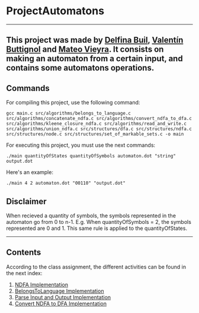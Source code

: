# ProjectAutomatons

---
This project was made by [Delfina Buil](https://github.com/delfib), [Valentín Buttignol](https://github.com/ValenButtignol) and [Mateo Vieyra](https://github.com/mateovieyra). It consists on making an automaton from a certain input, and contains some automatons operations.
---

## Commands

For compiling this project, use the following command:
```
gcc main.c src/algorithms/belongs_to_language.c src/algorithms/concatenate_ndfa.c src/algorithms/convert_ndfa_to_dfa.c src/algorithms/kleene_closure_ndfa.c src/algorithms/read_and_write.c src/algorithms/union_ndfa.c src/structures/dfa.c src/structures/ndfa.c src/structures/node.c src/structures/set_of_markable_sets.c -o main 
```

For executing this project, you must use the next commands:
```
./main quantityOfStates quantityOfSymbols automaton.dot "string" output.dot
```

Here's an example:
```
./main 4 2 automaton.dot "00110" "output.dot"
```


## Disclaimer
When recieved a quantity of symbols, the symbols represented in the automaton go from 0 to n-1.  E.g. When quantityOfSymbols = 2, the symbols represented are 0 and 1.
This same rule is applied to the quantityOfStates.

---

## Contents

According to the class assignment, the different activities can be found in the next index:
1) [NDFA Implementation](https://github.com/ValenButtignol/project-automatons/blob/main/structures/finite_automaton.c)
2) [BelongsToLanguage Implementation](https://github.com/ValenButtignol/project-automatons/blob/main/algorithms/belongs_to_language.c)
3) [Parse Input and Output Implementation](https://github.com/ValenButtignol/project-automatons/blob/main/algorithms/read_and_write.c)
4) [Convert NDFA to DFA Implementation](https://github.com/ValenButtignol/project-automatons/blob/main/algorithms/convert_ndfa_to_dfa.c)
